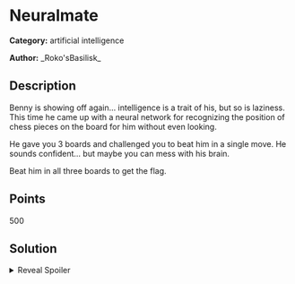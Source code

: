 # Neuralmate
**Category:** artificial intelligence

**Author:** \_Roko'sBasilisk\_

## Description
Benny is showing off again... intelligence is a trait of his, but so is laziness. This time he came up with a neural network for recognizing the position of chess pieces on the board for him without even looking.

He gave you 3 boards and challenged you to beat him in a single move. He sounds confident... but maybe you can mess with his brain.

Beat him in all three boards to get the flag.

## Points
500

## Solution

<details>
 <summary>Reveal Spoiler</summary>

The main objective of this challenge is to beat Benny with a single move in all of the 3 chess boards that he provided. Interestingly you can send the state of the board back as an image but the service checks that the sent image is almost visually similar to the original one. 

That being said, normally it is not possible to check mate in one move, but it is possible to use an adverarial attack on the neural netowkr model so that it is fooled and reads a board in which is possible to check mate in one move while the similarity threshold is not exceeded.

The steps for solving this challenge are as follows:
1. Identify a similar board with the original one from which Benny can be check mated in a single move.
2. Using an adversarial attack create an adversarial example of the target boards while satisfying the similarity requirements
3. Send that to Neuralmate service and execue the check mate move.
4. Repeat the above 3 times.

A solution the performs the above steps is provided in [solve.py](./solution/solve.py)

</details>